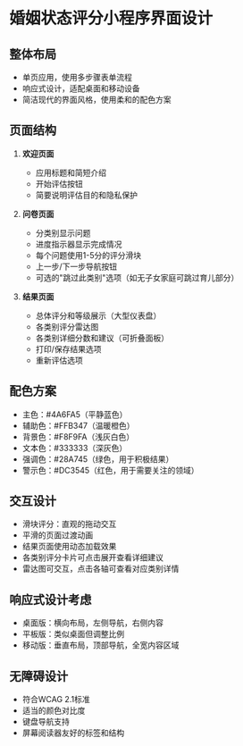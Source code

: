 # 婚姻状态评分小程序界面设计

## 整体布局
- 单页应用，使用多步骤表单流程
- 响应式设计，适配桌面和移动设备
- 简洁现代的界面风格，使用柔和的配色方案

## 页面结构
1. **欢迎页面**
   - 应用标题和简短介绍
   - 开始评估按钮
   - 简要说明评估目的和隐私保护

2. **问卷页面**
   - 分类别显示问题
   - 进度指示器显示完成情况
   - 每个问题使用1-5分的评分滑块
   - 上一步/下一步导航按钮
   - 可选的"跳过此类别"选项（如无子女家庭可跳过育儿部分）

3. **结果页面**
   - 总体评分和等级展示（大型仪表盘）
   - 各类别评分雷达图
   - 各类别详细分数和建议（可折叠面板）
   - 打印/保存结果选项
   - 重新评估选项

## 配色方案
- 主色：#4A6FA5（平静蓝色）
- 辅助色：#FFB347（温暖橙色）
- 背景色：#F8F9FA（浅灰白色）
- 文本色：#333333（深灰色）
- 强调色：#28A745（绿色，用于积极结果）
- 警示色：#DC3545（红色，用于需要关注的领域）

## 交互设计
- 滑块评分：直观的拖动交互
- 平滑的页面过渡动画
- 结果页面使用动态加载效果
- 各类别评分卡片可点击展开查看详细建议
- 雷达图可交互，点击各轴可查看对应类别详情

## 响应式设计考虑
- 桌面版：横向布局，左侧导航，右侧内容
- 平板版：类似桌面但调整比例
- 移动版：垂直布局，顶部导航，全宽内容区域

## 无障碍设计
- 符合WCAG 2.1标准
- 适当的颜色对比度
- 键盘导航支持
- 屏幕阅读器友好的标签和结构
